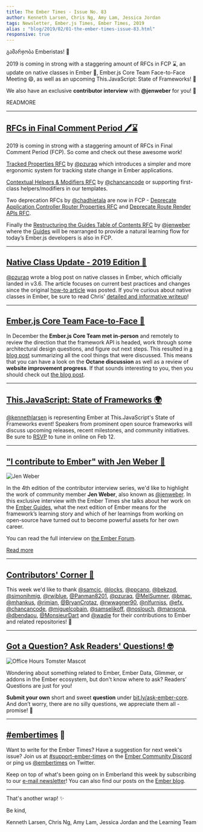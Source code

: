 ```yaml
---
title: The Ember Times - Issue No. 83
author: Kenneth Larsen, Chris Ng, Amy Lam, Jessica Jordan
tags: Newsletter, Ember.js Times, Ember Times, 2019
alias : "blog/2019/02/01-the-ember-times-issue-83.html"
responsive: true
---
```


გამარჯობა Emberistas! 🐹

2019 is coming in strong with a staggering amount of RFCs in FCP ⌛, an update on native classes in Ember 🚀, Ember.js Core Team Face-to-Face Meeting 😄, as well as an upcoming This.JavaScript: State of Frameworks! 🎉

We also have an exclusive **contributor interview** with **@jenweber** for you! 🙌

READMORE

---

<!--alex ignore period-->
## [RFCs in Final Comment Period 🖊️⌛](https://github.com/emberjs/rfcs/pulls?q=is%3Aopen+is%3Apr+label%3A%22Final+Comment+Period%22)

<!--alex ignore period-->
2019 is coming in strong with a staggering amount of RFCs in Final Comment Period (FCP). So come and check out these awesome work!

[Tracked Properties RFC](https://github.com/emberjs/rfcs/pull/410) by [@pzuraq](https://github.com/pzuraq) which introduces a simpler and more ergonomic system for tracking state change in Ember applications.

[Contextual Helpers & Modifiers RFC](https://github.com/emberjs/rfcs/pull/432) by [@chancancode](https://github.com/chancancode) or supporting first-class helpers/modifiers in our templates.

Two deprecation RFCs by [@chadhietala](https://github.com/chadhietala) are now in FCP - [Deprecate Application Controller Router Properties RFC](https://github.com/emberjs/rfcs/pull/421) and [Deprecate Route Render APIs RFC](https://github.com/emberjs/rfcs/pull/418).

Finally the [Restructuring the Guides Table of Contents RFC](https://github.com/emberjs/rfcs/pull/431) by [@jenweber](https://github.com/jenweber) where the [Guides](https://guides.emberjs.com/release/) will be rearranged to provide a natural learning flow for today’s Ember.js developers is also in FCP.

---

## [Native Class Update - 2019 Edition 📝](https://emberjs.com/blog/2019/01/26/emberjs-native-class-update-2019-edition.html)

[@pzuraq](https://github.com/pzuraq) wrote a blog post on native classes in Ember, which officially landed in v3.6. The article focuses on current best practices and changes since the original [how-to article](https://medium.com/build-addepar/es-classes-in-ember-js-63e948e9d78e) was posted. If you're curious about native classes in Ember, be sure to read Chris' [detailed and informative writeup](https://emberjs.com/blog/2019/01/26/emberjs-native-class-update-2019-edition.html)!

---

## [Ember.js Core Team Face-to-Face 🐹](https://emberjs.com/blog/2019/01/25/framework-f2f.html)
In December the **Ember.js Core Team met in-person** and remotely to review the direction that the framework API is headed, work through some architectural design questions, and figure out next steps. This resulted in [a blog post](https://emberjs.com/blog/2019/01/25/framework-f2f.html) summarizing all the cool things that were discussed. This means that you can have a look on the **Octane discussion** as well as a review of **website improvement progress**. If that sounds interesting to you, then you should check out [the blog post](https://emberjs.com/blog/2019/01/25/framework-f2f.html).

---

## [This.JavaScript: State of Frameworks 🌍](https://www.thisdot.co/events/this-javascript-state-of-frameworks)

[@kennethlarsen](https://github.com/kennethlarsen) is representing Ember at This.JavaScript's State of Frameworks event! Speakers from prominent open source frameworks will discuss upcoming releases, recent milestones, and community initiatives. Be sure to [RSVP](https://www.thisdot.co/events/this-javascript-state-of-frameworks) to tune in online on Feb 12.

---

## ["I contribute to Ember" with Jen Weber 💬](https://discuss.emberjs.com/t/i-contribute-to-ember-with-jen-weber/16110)

<div class="float-right padded portrait-frame">
  <img alt="Jen Weber" title="Jen Weber - Contributor to Ember" src="/images/blog/emberjstimes/jenweber.jpeg" />
</div>

In the 4th edition of the contributor interview series, we'd like to highlight the work of community member **Jen Weber**, also known as [@jenweber](https://github.com/jenweber). In this exclusive interview with the Ember Times she talks about her work on the [Ember Guides](https://guides.emberjs.com/), what the next edition of Ember means for the framework’s learning story and which of her learnings from working on open-source have turned out to become powerful assets for her own career.

You can read the full interview on [the Ember Forum](https://discuss.emberjs.com/t/i-contribute-to-ember-with-jen-weber/16110).

<a class="ember-button ember-button--centered" href="https://discuss.emberjs.com/t/i-contribute-to-ember-with-jen-weber/16110">Read more</a>

---


## [Contributors' Corner 👏](https://guides.emberjs.com/release/contributing/repositories/)

<p>This week we'd like to thank <a href="https://github.com/samcic" target="gh-user">@samcic</a>, <a href="https://github.com/locks" target="gh-user">@locks</a>, <a href="https://github.com/ppcano" target="gh-user">@ppcano</a>, <a href="https://github.com/bekzod" target="gh-user">@bekzod</a>, <a href="https://github.com/simonihmig" target="gh-user">@simonihmig</a>, <a href="https://github.com/rwjblue" target="gh-user">@rwjblue</a>, <a href="https://github.com/Panman8201" target="gh-user">@Panman8201</a>, <a href="https://github.com/pzuraq" target="gh-user">@pzuraq</a>, <a href="https://github.com/MelSumner" target="gh-user">@MelSumner</a>, <a href="https://github.com/bmac" target="gh-user">@bmac</a>, <a href="https://github.com/mhankus" target="gh-user">@mhankus</a>, <a href="https://github.com/rimian" target="gh-user">@rimian</a>, <a href="https://github.com/BryanCrotaz" target="gh-user">@BryanCrotaz</a>, <a href="https://github.com/rwwagner90" target="gh-user">@rwwagner90</a>, <a href="https://github.com/nlfurniss" target="gh-user">@nlfurniss</a>, <a href="https://github.com/efx" target="gh-user">@efx</a>, <a href="https://github.com/chancancode" target="gh-user">@chancancode</a>, <a href="https://github.com/miguelcobain" target="gh-user">@miguelcobain</a>, <a href="https://github.com/samselikoff" target="gh-user">@samselikoff</a>, <a href="https://github.com/noslouch" target="gh-user">@noslouch</a>, <a href="https://github.com/mansona" target="gh-user">@mansona</a>, <a href="https://github.com/dbendaou" target="gh-user">@dbendaou</a>, <a href="https://github.com/MonsieurDart" target="gh-user">@MonsieurDart</a> and <a href="https://github.com/wadie" target="gh-user">@wadie</a> for their contributions to Ember and related repositories! 💖</p>

---

## [Got a Question? Ask Readers' Questions! 🤓](https://docs.google.com/forms/d/e/1FAIpQLScqu7Lw_9cIkRtAiXKitgkAo4xX_pV1pdCfMJgIr6Py1V-9Og/viewform)

<div class="blog-row">
  <img class="float-right small transparent padded" alt="Office Hours Tomster Mascot" title="Readers' Questions" src="/images/tomsters/officehours.png" />

  <p>Wondering about something related to Ember, Ember Data, Glimmer, or addons in the Ember ecosystem, but don't know where to ask? Readers’ Questions are just for you!</p>

<p><strong>Submit your own</strong> short and sweet <strong>question</strong> under <a href="https://bit.ly/ask-ember-core" target="rq">bit.ly/ask-ember-core</a>. And don’t worry, there are no silly questions, we appreciate them all - promise! 🤞</p>

</div>

---

## [#embertimes](https://emberjs.com/blog/tags/newsletter.html) 📰

Want to write for the Ember Times? Have a suggestion for next week's issue? Join us at [#support-ember-times](https://discordapp.com/channels/480462759797063690/485450546887786506) on the [Ember Community Discord](https://discordapp.com/invite/zT3asNS) or ping us [@embertimes](https://twitter.com/embertimes) on Twitter.

Keep on top of what's been going on in Emberland this week by subscribing to our [e-mail newsletter](https://the-emberjs-times.ongoodbits.com/)! You can also find our posts on the [Ember blog](https://emberjs.com/blog/tags/newsletter.html).

---

That's another wrap! ✨

Be kind,

Kenneth Larsen, Chris Ng, Amy Lam, Jessica Jordan and the Learning Team
